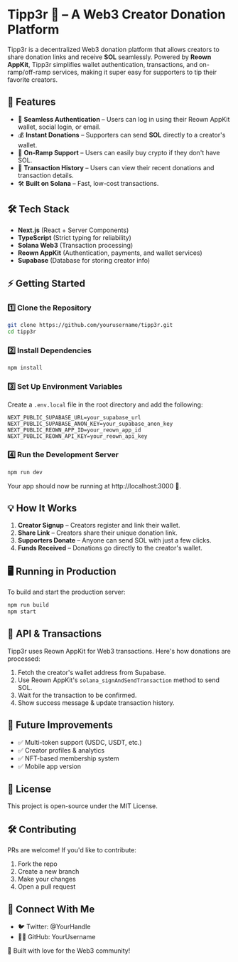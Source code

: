 # Tipp3r 💸 – A Web3 Creator Donation Platform

Tipp3r is a decentralized Web3 donation platform that allows creators to share donation links and receive **SOL** seamlessly. Powered by **Reown AppKit**, Tipp3r simplifies wallet authentication, transactions, and on-ramp/off-ramp services, making it super easy for supporters to tip their favorite creators.

## 🚀 Features

- 🔑 **Seamless Authentication** – Users can log in using their Reown AppKit wallet, social login, or email.
- 💰 **Instant Donations** – Supporters can send **SOL** directly to a creator's wallet.
- 🔄 **On-Ramp Support** – Users can easily buy crypto if they don't have SOL.
- 📜 **Transaction History** – Users can view their recent donations and transaction details.
- 🛠️ **Built on Solana** – Fast, low-cost transactions.

## 🛠️ Tech Stack

- **Next.js** (React + Server Components)
- **TypeScript** (Strict typing for reliability)
- **Solana Web3** (Transaction processing)
- **Reown AppKit** (Authentication, payments, and wallet services)
- **Supabase** (Database for storing creator info)

## ⚡ Getting Started

### 1️⃣ Clone the Repository

```sh
git clone https://github.com/yourusername/tipp3r.git
cd tipp3r
```

### 2️⃣ Install Dependencies

```sh
npm install
```

### 3️⃣ Set Up Environment Variables

Create a `.env.local` file in the root directory and add the following:

```env
NEXT_PUBLIC_SUPABASE_URL=your_supabase_url
NEXT_PUBLIC_SUPABASE_ANON_KEY=your_supabase_anon_key
NEXT_PUBLIC_REOWN_APP_ID=your_reown_app_id
NEXT_PUBLIC_REOWN_API_KEY=your_reown_api_key
```

### 4️⃣ Run the Development Server

```sh
npm run dev
```

Your app should now be running at http://localhost:3000 🚀.

## 💡 How It Works

1. **Creator Signup** – Creators register and link their wallet.
2. **Share Link** – Creators share their unique donation link.
3. **Supporters Donate** – Anyone can send SOL with just a few clicks.
4. **Funds Received** – Donations go directly to the creator's wallet.

## 🖥️ Running in Production

To build and start the production server:

```sh
npm run build
npm start
```

## 🔗 API & Transactions

Tipp3r uses Reown AppKit for Web3 transactions. Here's how donations are processed:

1. Fetch the creator's wallet address from Supabase.
2. Use Reown AppKit's `solana_signAndSendTransaction` method to send SOL.
3. Wait for the transaction to be confirmed.
4. Show success message & update transaction history.

## 🎯 Future Improvements

- ✅ Multi-token support (USDC, USDT, etc.)
- ✅ Creator profiles & analytics
- ✅ NFT-based membership system
- ✅ Mobile app version

## 📜 License

This project is open-source under the MIT License.

## 🛠️ Contributing

PRs are welcome! If you'd like to contribute:

1. Fork the repo
2. Create a new branch
3. Make your changes
4. Open a pull request

## 🔗 Connect With Me

- 🐦 Twitter: @YourHandle
- 👨‍💻 GitHub: YourUsername

💙 Built with love for the Web3 community!
